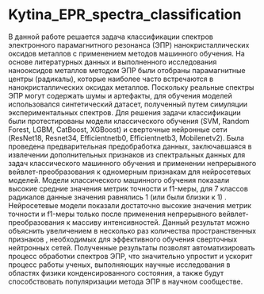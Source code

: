 # Kytina_EPR_spectra_classification
В данной работе решается задача классификации спектров электронного парамагнитного резонанса (ЭПР) нанокристаллических оксидов металлов с применением методов машинного обучения. На основе литературных данных и выполненного исследования нанооксидов металлов методом ЭПР были отобраны парамагнитные центры (радикалы), которые наиболее часто встречаются в нанокристаллических оксидах металлов. Поскольку реальные спектры ЭПР могут содержать шумы и артефакты, для обучения моделей использовался синтетический датасет, полученный путем симуляции экспериментальных спектров. Для решения задачи классификации были протестированы модели классического обучения (SVM, Random Forest, LGBM, CatBoost, XGBoost) и сверточные нейронные сети (ResNet18, Resnet34, Efficientnetb0, Efficientnetb3, Mobilenetv2). Была проведена предварительная предобработка данных, заключавшаяся в извлечении дополнительных признаков из спектральных данных для задач классического машинного обучения и применении непрерывного вейвлет-преобразования к одномерным признакам для нейросетевых моделей. Модели классического машинного обучения показали высокие средние значения метрик точности и f1-меры, для 7 классов радикалов данные значения равнялись 1 (или были близки к 1) .  Нейросетевые модели показали достаточно высокие значения метрик точности и f1-меры только после применения  непрерывного вейвлет-преобразования к массиву интенсивностей. Данный результат можно объяснить увеличением в несколько раз количества пространственных признаков , необходимых для эффективного обучения сверточных нейтронных сетей. Полученные результаты позволят автоматизировать процесс обработки спектров ЭПР, что значительно упростит и ускорит процесс работы ученых, выполняющих научные исследования в областях физики конденсированного состояния, а также будут способствовать популяризации метода ЭПР в научном сообществе.
